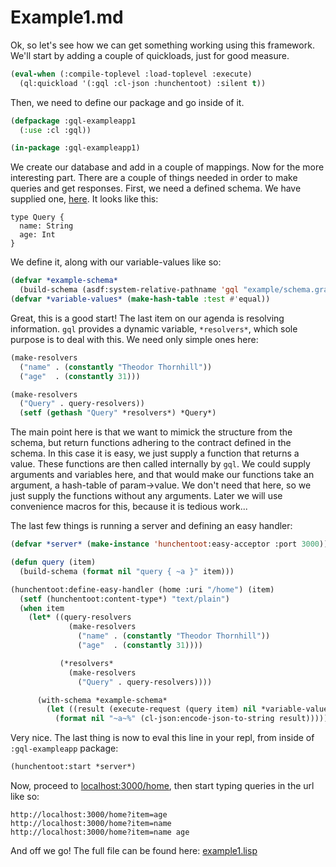 # Example1.md

Ok, so let's see how we can get something working using this framework.  We'll
start by adding a couple of quickloads, just for good measure.

```lisp
(eval-when (:compile-toplevel :load-toplevel :execute)
  (ql:quickload '(:gql :cl-json :hunchentoot) :silent t))
```

Then, we need to define our package and go inside of it.

```lisp
(defpackage :gql-exampleapp1
  (:use :cl :gql))

(in-package :gql-exampleapp1)
```


We create our database and add in a couple of mappings.  Now for the more
interesting part.  There are a couple of things needed in order to make queries
and get responses.  First, we need a defined schema.  We have supplied one,
[here](https://git.sr.ht/~theo/gql/tree/master/item/example/schema.graphql).  It
looks like this:

```
type Query {
  name: String
  age: Int
}
```

We define it, along with our variable-values like so:
```lisp
(defvar *example-schema*
  (build-schema (asdf:system-relative-pathname 'gql "example/schema.graphql")))
(defvar *variable-values* (make-hash-table :test #'equal))
```

Great, this is a good start!  The last item on our agenda is resolving
information.  `gql` provides a dynamic variable, `*resolvers*`, which sole
purpose is to deal with this.  We need only simple ones here:

```lisp
(make-resolvers
  ("name" . (constantly "Theodor Thornhill"))
  ("age"  . (constantly 31)))

(make-resolvers
  ("Query" . query-resolvers))
  (setf (gethash "Query" *resolvers*) *Query*)
```

The main point here is that we want to mimick the structure from the schema, but
return functions adhering to the contract defined in the schema.  In this case
it is easy, we just supply a function that returns a value.  These functions are
then called internally by `gql`.  We could supply arguments and variables here,
and that would make our functions take an argument, a hash-table of
param->value.  We don't need that here, so we just supply the functions without
any arguments.  Later we will use convenience macros for this, because it is
tedious work...

The last few things is running a server and defining an easy handler:

```lisp
(defvar *server* (make-instance 'hunchentoot:easy-acceptor :port 3000))

(defun query (item)
  (build-schema (format nil "query { ~a }" item)))

(hunchentoot:define-easy-handler (home :uri "/home") (item)
  (setf (hunchentoot:content-type*) "text/plain")
  (when item
    (let* ((query-resolvers
             (make-resolvers
               ("name" . (constantly "Theodor Thornhill"))
               ("age"  . (constantly 31))))

           (*resolvers*
             (make-resolvers
               ("Query" . query-resolvers))))

      (with-schema *example-schema*
        (let ((result (execute-request (query item) nil *variable-values* nil)))
          (format nil "~a~%" (cl-json:encode-json-to-string result)))))))
```

Very nice.  The last thing is now to eval this line in your repl, from inside of
`:gql-exampleapp` package:

```lisp
(hunchentoot:start *server*)
```

Now, proceed to [localhost:3000/home](http://localhost:3000/home), then start typing
queries in the url like so:

```
http://localhost:3000/home?item=age
http://localhost:3000/home?item=name
http://localhost:3000/home?item=name age
```

And off we go!  The full file can be found here:
[example1.lisp](https://git.sr.ht/~theo/gql/tree/master/item/example/example1.lisp)
